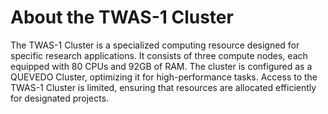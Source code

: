 # About the TWAS-1 Cluster 
The TWAS-1 Cluster is a specialized computing resource designed for specific research applications. It consists of three compute nodes, each equipped with 80 CPUs and 92GB of RAM. The cluster is configured as a QUEVEDO Cluster, optimizing it for high-performance tasks. Access to the TWAS-1 Cluster is limited, ensuring that resources are allocated efficiently for designated projects.